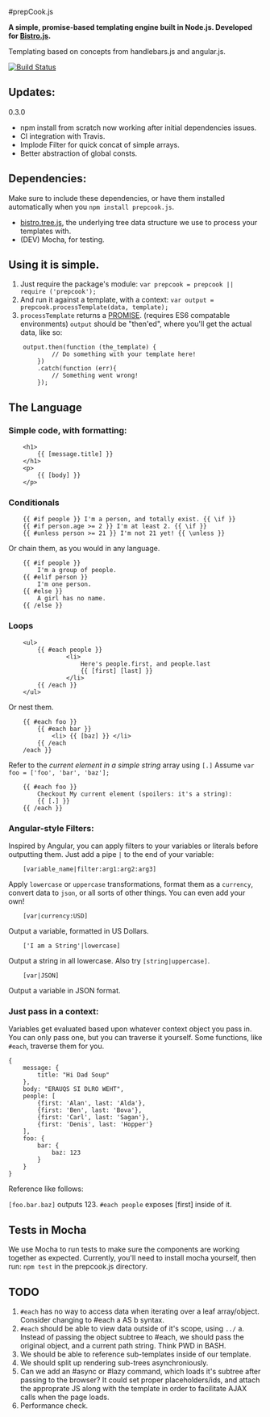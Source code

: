 #prepCook.js

**A simple, promise-based templating engine built in Node.js. 
Developed for [Bistro.js](https://github.com/Atomox/bistro.js).**


Templating based on concepts from handlebars.js and angular.js.

[![Build Status](https://travis-ci.org/Atomox/prepcook.js.svg?branch=master)](https://travis-ci.org/Atomox/prepcook.js)

## Updates: 
0.3.0 
* npm install from scratch now working after initial dependencies issues.
* CI integration with Travis. 
* Implode Filter for quick concat of simple arrays.
* Better abstraction of global consts.

## Dependencies:
Make sure to include these dependencies, or have them installed automatically when you `npm install prepcook.js`.
* [bistro.tree.js](https://github.com/Atomox/bistro.js.tree/blob/master/bistro.js.tree.js), the underlying tree data structure we use to process your templates with.
* (DEV) Mocha, for testing.

## Using it is simple.

1. Just require the package's module:
  ```var prepcook = prepcook || require ('prepcook');```
2. And run it against a template, with a context:
  ```var output = prepcook.processTemplate(data, template);```
3. `processTemplate` returns a [PROMISE](https://developer.mozilla.org/en-US/docs/Web/JavaScript/Reference/Global_Objects/Promise). (requires ES6 compatable environments) `output` should be "then'ed", where you'll get the actual data, like so:

```
	output.then(function (the_template) {
			// Do something with your template here!
		})
		.catch(function (err){
			// Something went wrong!
		});
```

## The Language

### Simple code, with formatting:


```
	<h1>
		{{ [message.title] }}
	</h1>
	<p>	
		{{ [body] }}
	</p>
```

### Conditionals
```
	{{ #if people }} I'm a person, and totally exist. {{ \if }}
	{{ #if person.age >= 2 }} I'm at least 2. {{ \if }}
	{{ #unless person >= 21 }} I'm not 21 yet! {{ \unless }}

```
Or chain them, as you would in any language.
```
	{{ #if people }}
		I'm a group of people.
	{{ #elif person }}
		I'm one person.
	{{ #else }}
		A girl has no name.
	{{ /else }}
```

### Loops
```
	<ul>
		{{ #each people }}
				<li> 
					Here's people.first, and people.last 
					{{ [first] [last] }}
				</li> 
		{{ /each }}
	</ul>
```

Or nest them.

```
	{{ #each foo }}
		{{ #each bar }}
			<li> {{ [baz] }} </li>
		{{ /each
	/each }}
```

Refer to the *current element in a simple string* array using `[.]`
Assume `var foo = ['foo', 'bar', 'baz'];`

```
	{{ #each foo }}
		Checkout My current element (spoilers: it's a string): 
		{{ [.] }}
	{{ /each }}
```

### Angular-style Filters:

Inspired by Angular, you can apply filters to your variables or literals before outputting them. Just add a pipe `|` to the end of your variable:

```
	[variable_name|filter:arg1:arg2:arg3]
```

Apply `lowercase` or `uppercase` transformations, format them as a `currency`, convert data to `json`, or all sorts of other things.
You can even add your own!


``` 
	[var|currency:USD]
```

Output a variable, formatted in US Dollars.

```
	['I am a String'|lowercase]
```
Output a string in all lowercase. Also try `[string|uppercase]`.


```
	[var|JSON]
```
Output a variable in JSON format.

### Just pass in a context:

Variables get evaluated based upon whatever context object you pass in.  You can only pass one, but you can traverse it yourself. Some functions, like `#each`, traverse them for you.

```
{
	message: {
		title: "Hi Dad Soup"
	},
	body: "ERAUQS SI DLRO WEHT",
	people: [
		{first: 'Alan', last: 'Alda'},
		{first: 'Ben', last: 'Bova'},
		{first: 'Carl', last: 'Sagan'},
		{first: 'Denis', last: 'Hopper'}
	],
	foo: {
		bar: {
			baz: 123
		}
	}
}
```

Reference like follows:

`[foo.bar.baz]` outputs 123. `#each people` exposes [first] inside of it.


## Tests in Mocha

We use Mocha to run tests to make sure the components are working together as expected. Currently, you'll need to install mocha yourself, then run: `npm test` in the prepcook.js directory.


## TODO
1. `#each` has no way to access data when iterating over a leaf array/object. Consider changing to #each a AS b syntax.
2. `#each` should be able to view data outside of it's scope, using `../`
	a. Instead of passing the object subtree to #each, we should pass the original object, and a current path string. Think PWD in BASH.
3. We should be able to reference sub-templates inside of our template.
4. We should split up rendering sub-trees asynchroniously.
5. Can we add an #async or #lazy command, which loads it's subtree after passing to the browser? It could set proper placeholders/ids, and attach the approprate JS along with the template in order to facilitate AJAX calls when the page loads.
6. Performance check.